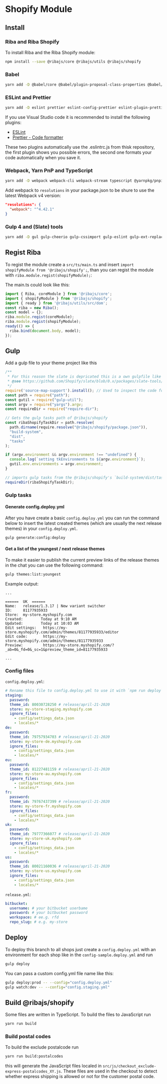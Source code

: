 # Shopify Module

## Install

### Riba and Riba Shopify

To install Riba and the Riba Shopify module:

```bash
npm install --save @ribajs/core @ribajs/utils @ribajs/shopify
```

### Babel

```bash
yarn add -D @babel/core @babel/plugin-proposal-class-properties @babel/plugin-proposal-object-rest-spread @babel/plugin-proposal-optional-chaining @babel/plugin-syntax-export-default-from @babel/plugin-transform-runtime @babel/preset-env @babel/preset-typescript @babel/runtime-corejs3 babel-plugin-array-includes
```

### ESLint and Prettier

```bash
yarn add -D eslint prettier eslint-config-prettier eslint-plugin-prettier @typescript-eslint/eslint-plugin @typescript-eslint/experimental-utils @typescript-eslint/parser @typescript-eslint/typescript-estree
```

If you use Visual Studio code it is recommended to install the following plugins:

* [ESLint](https://marketplace.visualstudio.com/items?itemName=dbaeumer.vscode-eslint)
* [Prettier - Code formatter](https://marketplace.visualstudio.com/items?itemName=esbenp.prettier-vscode)

These two plugins automatically use the .eslintrc.js from thisk repository, the first plugin shows you possible errors, the second one formats your code automatically when you save it.

### Webpack, Yarn PnP and TypeScript

```bash
yarn add -D webpack webpack-cli webpack-stream typescript @yarnpkg/pnpify html-loader babel-loader
```

Add webpack to `resolutions` in your package.json to be shure to use the latest Webpack v4 version:

```json
"resolutions": {
  "webpack": "^4.42.1"
}
```

### Gulp 4 and (Slate) tools

```bash
yarn add -D gul gulp-cheerio gulp-cssimport gulp-eslint gulp-ext-replace gulp-include gulp-plumber gulp-rename gulp-size gulp-sourcemaps gulp-svgmin gulp-terser gulp-uglify gulp-util gulp-zip @shopify/slate-tools @shopify/theme-lint @shopify/themekit archiver bitbucket bluebird browser-sync chokidar cross-spawn debug del find-root graceful-fs inspectpack js-yaml lodash moment open pnp-webpack-plugin require-dir run-sequence source-map-support terser-webpack-plugin vinyl-paths yargs got chalk
```

## Regist Riba

To regist the module create a `src/ts/main.ts` and insert `import shopifyModule from '@ribajs/shopify';`, than you can regist the module with `riba.module.regist(shopifyModule);`:

The main.ts could look like this:

```ts
import { Riba, coreModule } from '@ribajs/core';
import { shopifyModule } from '@ribajs/shopify';
import { ready } from '@ribajs/utils/src/dom';
const riba = new Riba();
const model = {};
riba.module.regist(coreModule);
riba.module.regist(shopifyModule);
ready(() => {
  riba.bind(document.body, model);
});
```

## Gulp

Add a gulp file to your theme project like this

```js
/**
 * For this reason the slate is depricated this is a own gulpfile like the original gulpfile used in slate but with some customisations
 * @see https://github.com/Shopify/slate/blob/0.x/packages/slate-tools/src/gulpfile.js
 */
require('source-map-support').install(); // Used to inspect the code for debugging
const path = require("path");
const gutil = require("gulp-util");
const argv = require("yargs").argv;
const requireDir = require("require-dir");

// Gets the gulp tasks path of @ribajs/shopify
const ribaShopifyTaskDir = path.resolve(
  path.dirname(require.resolve("@ribajs/shopify/package.json")),
  "build-system",
  "dist",
  "tasks"
);

if (argv.environment && argv.environment !== "undefined") {
  console.log(`setting tkEnvironments to ${argv.environment}`);
  gutil.env.environments = argv.environment;
}

// imports gulp tasks from the @ribajs/shopify's `build-system/dist/tasks` directory
requireDir(ribaShopifyTaskDir);
```

### Gulp tasks

#### Generate config.deploy.yml

After you have create a basic `config.deploy.yml` you can run the command below to insert the latest created themes (which are usually the next release themes) in your `config.deploy.yml`.

```bash
gulp generate:config:deploy
```

#### Get a list of the youngest / next release themes

To make it easier to publish the current preview links of the release themes in the chat you can use the following command:

```bash
gulp themes:list:youngest
```

Example output:

```text
...

======  UK  ======
Name:   release/1.3.17 | New variant switcher
ID:     81177935933
Store:  my-store.myshopify.com
Created:        Today at 9:10 AM
Updated:        Today at 10:03 AM
Edit settings:   https://my-store.myshopify.com/admin/themes/81177935933/editor
Edit code:       https://my-store.myshopify.com/admin/themes/81177935933
Preview:         https://my-store.myshopify.com/?_ab=0&_fd=0&_sc=1&preview_theme_id=81177935933

...
```

### Config files

`config.deploy.yml`:

```yaml
# Rename this file to config.deploy.yml to use it with `npm run deploy`
staging:
  password:
  theme_id: 80030728250 # release/april-21-2020
  store: my-store-staging.myshopify.com
  ignore_files:
    - config/settings_data.json
    - locales/*
de:
  password:
  theme_id: 79757934703 # release/april-21-2020
  store: my-store-de.myshopify.com
  ignore_files:
    - config/settings_data.json
    - locales/*
eu:
  password:
  theme_id: 81227481159 # release/april-21-2020
  store: my-store-au.myshopify.com
  ignore_files:
    - config/settings_data.json
    - locales/*
fr:
  password:
  theme_id: 79767437399 # release/april-21-2020
  store: my-store-fr.myshopify.com
  ignore_files:
    - config/settings_data.json
    - locales/*
uk:
  password:
  theme_id: 79777366077 # release/april-21-2020
  store: my-store-uk.myshopify.com
  ignore_files:
    - config/settings_data.json
    - locales/*
us:
  password:
  theme_id: 80021160036 # release/april-21-2020
  store: my-store-us.myshopify.com
  ignore_files:
    - config/settings_data.json
    - locales/*
```

`release.yml`:

```yaml
bitbucket:
  username: # your bitbucket userbame
  password: # your bitbucket password
  workspace: # ee.g. rfd
  repo_slug: # e.g. my-store

```

## Deploy

To deploy this branch to all shops just create a `config.deploy.yml` with an environment for each shop like in the `config-sample.deploy.yml` and run

```bash
gulp deploy
```

You can pass a custom config.yml file name like this:

```bash
gulp deploy:prod -- --config="config.deploy.yml"
gulp watch:dev -- --config="config.staging.yml"
```

## Build @ribajs/shopify

Some files are written in TypeScript. To build the files to JavaScript run

```bash
yarn run build
```

### Build postal codes

To build the exclude postalcode run

```bash
yarn run build:postalcodes
```

this will generate the JavaScript files localed in `src/js/checkout_exclude-express-postalcodes_XY.js`.
These files are used in the checkout to detect whether express shipping is allowed or not for the customer postal code.
